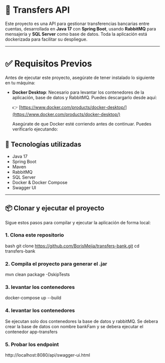 # 💸 Transfers API

Este proyecto es una API para gestionar transferencias bancarias entre cuentas, desarrollada en **Java 17** con **Spring Boot**, usando **RabbitMQ** para mensajería y **SQL Server** como base de datos. Toda la aplicación está dockerizada para facilitar su despliegue.

---
# ✅ Requisitos Previos

Antes de ejecutar este proyecto, asegúrate de tener instalado lo siguiente en tu máquina:

- **Docker Desktop**: Necesario para levantar los contenedores de la aplicación, base de datos y RabbitMQ. Puedes descargarlo desde aquí:

  👉 [https://www.docker.com/products/docker-desktop/](https://www.docker.com/products/docker-desktop/)

  Asegúrate de que Docker esté corriendo antes de continuar. Puedes verificarlo ejecutando:

## 🚀 Tecnologías utilizadas

- Java 17
- Spring Boot
- Maven
- RabbitMQ
- SQL Server
- Docker & Docker Compose
- Swagger UI

---

## 📦 Clonar y ejecutar el proyecto

Sigue estos pasos para compilar y ejecutar la aplicación de forma local:

### 1. Clona este repositorio

bash
git clone https://github.com/BorisMejia/transfers-bank.git
cd transfers-bank

### 2. Compila el proyecto para generar el .jar

mvn clean package -DskipTests

### 3. levantar los contenedores

docker-compose up --build

### 4. levantar los contenedores

Se ejecutan solo dos contenedores la base de datos y rabbitMQ.
Se debera crear la base de datos con nombre bankFam y se debera ejecutar el contenedor app-transfers

### 5. Probar los endpoint

http://localhost:8080/api/swagger-ui.html
